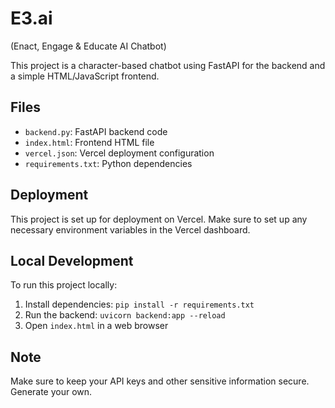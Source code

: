 # E3.ai
(Enact, Engage & Educate AI Chatbot)

This project is a character-based chatbot using FastAPI for the backend and a simple HTML/JavaScript frontend.

## Files

- `backend.py`: FastAPI backend code
- `index.html`: Frontend HTML file
- `vercel.json`: Vercel deployment configuration
- `requirements.txt`: Python dependencies

## Deployment

This project is set up for deployment on Vercel. Make sure to set up any necessary environment variables in the Vercel dashboard.

## Local Development

To run this project locally:

1. Install dependencies: `pip install -r requirements.txt`
2. Run the backend: `uvicorn backend:app --reload`
3. Open `index.html` in a web browser

## Note

Make sure to keep your API keys and other sensitive information secure. Generate your own.
